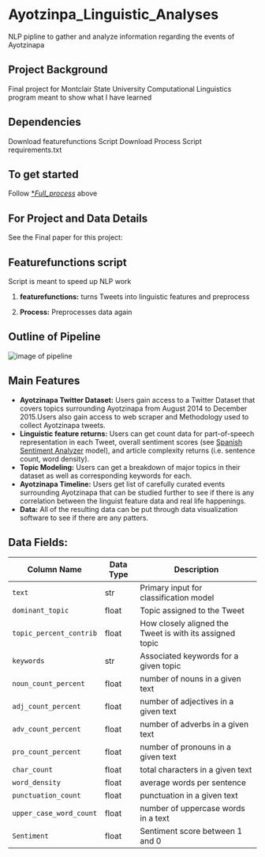 # Ayotzinpa_Linguistic_Analyses
 NLP pipline to gather and analyze information regarding the events of Ayotzinapa
## Project Background
 Final project for Montclair State University Computational Linguistics program meant to show what I have learned


## Dependencies
Download featurefunctions Script
Download Process Script
requirements.txt

## To get started
Follow [**Full_process*](https://github.com/cmartin009/Ayotzinpa_Linguistic_Analyses/Full_Process.ipynb) above

## For Project and Data Details
See the Final paper for this project: 


## Featurefunctions script 
Script is meant to speed up NLP work

1. **featurefunctions:** turns Tweets into linguistic features and preprocess

2. **Process:** Preprocesses data again



## Outline of Pipeline
![image of pipeline](https://github.com/cmartin009/Ayotzinpa_Linguistic_Analyses/blob/pipeline.png)    


## Main Features
-	**Ayotzinapa Twitter Dataset:** Users gain access to a Twitter Dataset that covers topics surrounding Ayotzinapa from August 2014 to December 2015.Users also gain access to web scraper and Methodology used to collect Ayotzinapa tweets.
-	**Linguistic feature returns:** Users can get count data for part-of-speech representation in each Tweet, overall sentiment scores (see [Spanish Sentiment Analyzer](https://github.com/sentiment-analysis-spanish/sentiment-spanish) model), and article complexity returns (i.e. sentence count, word density).
-	**Topic Modeling:** Users can get a breakdown of major topics in their dataset as well as corresponding keywords for each.
-	**Ayotzinapa Timeline:** Users get list of carefully curated events surrounding Ayotzinapa that can be studied further to see if there is any correlation between the linguist feature data and real life happenings.
-	**Data:** All of the resulting data can be put through data visualization software to see if there are any patters.



## Data Fields:
Column Name | Data Type | Description
------------|-----------|------------
`text`      |str       |Primary input for classification model
`dominant_topic`|float|Topic assigned to the Tweet
`topic_percent_contrib`|float|How closely aligned the Tweet is with its assigned topic
`keywords`|str|Associated keywords for a given topic
`noun_count_percent`|float|number of nouns in a given text
`adj_count_percent`|float|number of adjectives in a given text
`adv_count_percent`|float|number of adverbs in a given text
`pro_count_percent`|float|number of pronouns in a given text
`char_count`|float|total characters in a given text
`word_density`|float|average words per sentence
`punctuation_count`|float|punctuation in a given text
`upper_case_word_count`|float|number of uppercase words in a text
`Sentiment`|float|Sentiment score between 1 and 0

